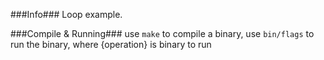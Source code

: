 ###Info###
Loop example.

###Compile & Running###
use `make` to compile a binary,
use `bin/flags` to run the binary, where {operation} is binary to run
